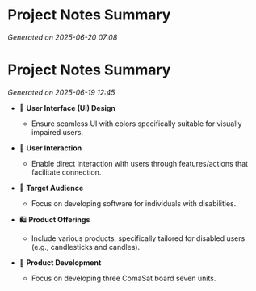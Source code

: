 # Project Notes Summary

*Generated on 2025-06-20 07:08*

# Project Notes Summary

*Generated on 2025-06-19 12:45*

- 🌈 **User Interface (UI) Design**
  - Ensure seamless UI with colors specifically suitable for visually impaired users.

- 🤝 **User Interaction**
  - Enable direct interaction with users through features/actions that facilitate connection.

- 🎯 **Target Audience**
  - Focus on developing software for individuals with disabilities.

- 🛍️ **Product Offerings**
  - Include various products, specifically tailored for disabled users (e.g., candlesticks and candles).

- 🔧 **Product Development**
  - Focus on developing three ComaSat board seven units.